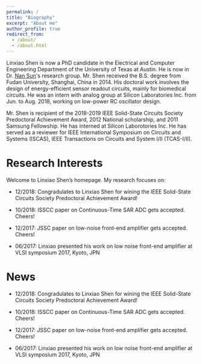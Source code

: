 ```yaml
---
permalink: /
title: "Biography"
excerpt: "About me"
author_profile: true
redirect_from: 
  - /about/
  - /about.html
---
```


Linxiao Shen is now a PhD candidate in the Electrical and Computer Engineering Department of the University of Texas at Austin. He is now in Dr. [Nan Sun](https://www.cerc.utexas.edu/~nansun/)'s research group. Mr. Shen received the B.S. degree from Fudan University, Shanghai, China in 2014. His doctoral work involves the design of energy-efficient sensor readout circuits, mainly for biomedical circuits. He was an intern with analog group at Silicon Laboratories Inc. from Jun. to Aug. 2018, working on low-power RC oscillator design. 

Mr. Shen is recipient of the 2018-2019 IEEE Solid-State Circuits Society Predoctoral Achievement Award, 2012 National scholarship, and 2011 Samsung Fellowship. He has interned at Silicon Laborotories Inc. He has served as a reviewer for IEEE International Symposium on Circuits and Systems (ISCAS), IEEE Transactions on Circuits and System I/II (TCAS-I/II). 


Research Interests
======

Welcome to Linxiao Shen’s homepage. My research focuses on:
* 12/2018: Congradulates to Linxiao Shen for wining the IEEE Solid-State Circuits Society Predoctoral Achievement Award!

* 10/2018: ISSCC paper on Continuous-Time SAR ADC gets accepted. Cheers!

* 12/2017: JSSC paper on low-noise front-end amplifier gets accepted. Cheers!

* 06/2017: Linxiao presented his work on low noise front-end amplifier at VLSI symposium 2017, Kyoto, JPN

News
======

* 12/2018: Congradulates to Linxiao Shen for wining the IEEE Solid-State Circuits Society Predoctoral Achievement Award!

* 10/2018: ISSCC paper on Continuous-Time SAR ADC gets accepted. Cheers!

* 12/2017: JSSC paper on low-noise front-end amplifier gets accepted. Cheers!

* 06/2017: Linxiao presented his work on low noise front-end amplifier at VLSI symposium 2017, Kyoto, JPN
